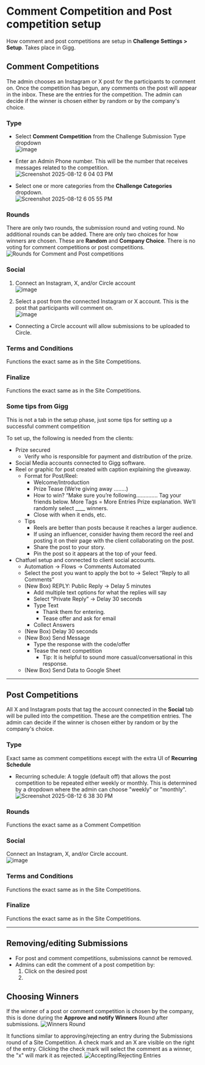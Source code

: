# Comment Competition and Post competition setup
How comment and post competitions are setup in **Challenge Settings > Setup**.  Takes place in Gigg.

## Comment Competitions
The admin chooses an Instagram or X post for the participants to comment on. Once the competition has begun, any comments on the post will appear in the inbox. These are the entries for the competition. The admin can decide if the winner is chosen either by random or by the company's choice.

### Type

- Select **Comment Competition** from the Challenge Submission Type dropdown  
![image](https://github.com/user-attachments/assets/b21e5396-9cbb-4aae-9c25-7207d3f7fb5f)

- Enter an Admin Phone number. This will be the number that receives messages related to the competition.  
![Screenshot 2025-08-12 6 04 03 PM](https://github.com/user-attachments/assets/4cf18475-4cab-4c40-bdc4-e6e3829cc40d)

- Select one or more categories from the **Challenge Categories** dropdown.  
![Screenshot 2025-08-12 6 05 55 PM](https://github.com/user-attachments/assets/f4d36a52-065a-4278-805b-68d0fda8e2cd)

### Rounds
There are only two rounds, the submission round and voting round.  No additional rounds can be added. There are only two choices for how winners are chosen. These are **Random** and **Company Choice**. There is no voting for comment competitions or post competitions.
![Rounds for Comment and Post competitions](https://github.com/user-attachments/assets/135cf8ce-cd91-4f71-a06c-344dab1cdf33)


### Social

1. Connect an Instagram, X, and/or Circle account  
![image](https://github.com/user-attachments/assets/be6036c8-3bb3-459d-9cac-cebfb4a5e1b5)

2. Select a post from the connected Instagram or X account. This is the post that participants will comment on.  
![image](https://github.com/user-attachments/assets/c5034b55-3eb2-418e-8f21-c4a63d51fdfd)

- Connecting a Circle account will allow submissions to be uploaded to Circle.

### Terms and Conditions
Functions the exact same as in the Site Competitions.

### Finalize
Functions the exact same as in the Site Competitions.

### Some tips from Gigg

This is not a tab in the setup phase, just some tips for setting up a successful comment competition

To set up, the following is needed from the clients:
- Prize secured
  - Verify who is responsible for payment and distribution of the prize.
- Social Media accounts connected to Gigg software.
- Reel or graphic for post created with caption explaining the giveaway.
  - Format for Post/Reel:
    - Welcome/Introduction
    - Prize Tease (We’re giving away ……..)
    - How to win? “Make sure you’re following………….. Tag your friends below. More Tags = More Entries Prize explanation. We’ll randomly select ____ winners.
    - Close with when it ends, etc. 
  - Tips
    - Reels are better than posts because it reaches a larger audience.
    - If using an influencer, consider having them record the reel and posting it on their page with the client collaborating on the post.
    - Share the post to your story.
    - Pin the post so it appears at the top of your feed. 
- Chatfuel setup and connected to client social accounts. 
    - Automation → Flows → Comments Automated
    - Select the post you want to apply the bot to → Select “Reply to all Comments”
    - (New Box) REPLY: Public Reply → Delay 5 minutes
      - Add multiple text options for what the replies will say 
      - Select “Private Reply” → Delay 30 seconds 
      - Type Text
        - Thank them for entering.
        - Tease offer and ask for email
      - Collect Answers
    - (New Box) Delay 30 seconds
    - (New Box) Send Message
      - Type the response with the code/offer
      - Tease the next competition 
        - Tip: It is helpful to sound more casual/conversational in this response.
    - (New Box) Send Data to Google Sheet

---

## Post Competitions
All X and Instagram posts that tag the account connected in the **Social** tab will be pulled into the competition. These are the competition entries. The admin can decide if the winner is chosen either by random or by the company's choice.

### Type

Exact same as comment competitions except with the extra UI of **Recurring Schedule**

- Recurring schedule: A toggle (default off) that allows the post competition to be repeated either weekly or monthly. This is determined by a dropdown where the admin can choose "weekly" or "monthly".  
![Screenshot 2025-08-12 6 38 30 PM](https://github.com/user-attachments/assets/dd460ff8-6c15-4982-963d-255c20560925)

### Rounds

Functions the exact same as a Comment Competition

### Social

Connect an Instagram, X, and/or Circle account.  
![image](https://github.com/user-attachments/assets/16a1a128-8ea1-4b80-a68e-33aa77e83b80)

### Terms and Conditions
Functions the exact same as in the Site Competitions.

### Finalize
Functions the exact same as in the Site Competitions.

---

## Removing/editing Submissions
- For post and comment competitions, submissions cannot be removed.
- Admins can edit the comment of a post competition by:
  1. Click on the desired post
  2. 

## Choosing Winners
If the winner of a post or comment competition is chosen by the company, this is done during the **Approve and notify Winners** Round after submissions.
![Winners Round](https://github.com/user-attachments/assets/e09280e1-1e5f-4fda-a36a-cb6df2654ca9)

It functions similar to approving/rejecting an entry during the Submissions round of a Site Competition.  A check mark and an X are visible on the right of the entry.  Clicking the check mark will select the comment as a winner, the "x" will mark it as rejected.
![Accepting/Rejecting Entries](https://github.com/user-attachments/assets/ca58726f-7bd0-4967-9faf-d09ededc1260)


